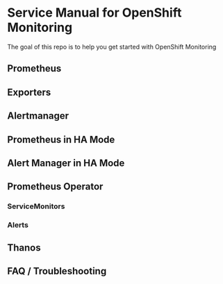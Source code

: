 # Service Manual for OpenShift Monitoring

The goal of this repo is to help you get started with OpenShift Monitoring 

## Prometheus
## Exporters

## Alertmanager

## Prometheus in HA Mode
## Alert Manager in HA Mode

## Prometheus Operator
### ServiceMonitors
### Alerts
### 

## Thanos

## FAQ / Troubleshooting 

